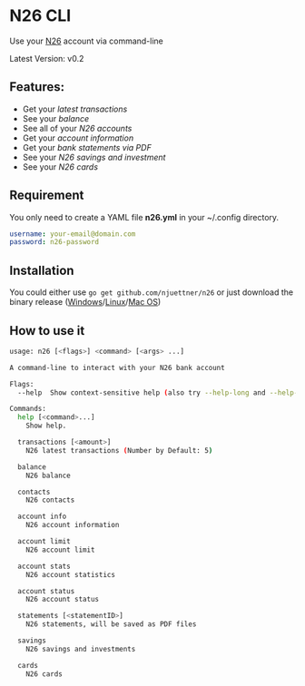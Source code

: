 # N26 CLI

Use your [N26](https://n26.com) account via command-line

Latest Version: v0.2

## Features: 

- Get your *latest transactions*
- See your *balance*
- See all of your *N26 accounts*
- Get your *account information*
- Get your *bank statements via PDF*
- See your *N26 savings and investment*
- See your *N26 cards*

## Requirement

You only need to create a YAML file **n26.yml** in your ~/.config directory.

```yaml
username: your-email@domain.com
password: n26-password
```

## Installation

You could either use `go get github.com/njuettner/n26` or just download the binary release ([Windows](https://github.com/njuettner/n26/releases/download/v0.2/n26_windows_amd64.exe)/[Linux](https://github.com/njuettner/n26/releases/download/v0.2/n26_linux_amd64)/[Mac OS](https://github.com/njuettner/n26/releases/download/v0.2/n26_darwin_amd64))

## How to use it

```bash
usage: n26 [<flags>] <command> [<args> ...]

A command-line to interact with your N26 bank account

Flags:
  --help  Show context-sensitive help (also try --help-long and --help-man).

Commands:
  help [<command>...]
    Show help.

  transactions [<amount>]
    N26 latest transactions (Number by Default: 5)

  balance
    N26 balance

  contacts
    N26 contacts

  account info
    N26 account information

  account limit
    N26 account limit

  account stats
    N26 account statistics

  account status
    N26 account status

  statements [<statementID>]
    N26 statements, will be saved as PDF files

  savings
    N26 savings and investments

  cards
    N26 cards
```
